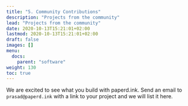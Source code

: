 ```yaml
---
title: "5. Community Contributions"
description: "Projects from the community"
lead: "Projects from the community"
date: 2020-10-13T15:21:01+02:00
lastmod: 2020-10-13T15:21:01+02:00
draft: false
images: []
menu:
  docs:
    parent: "software"
weight: 130
toc: true
---
```


We are excited to see what you build with paperd.ink. Send an email to `prasad@paperd.ink` with a link to your project and we will list it here.

